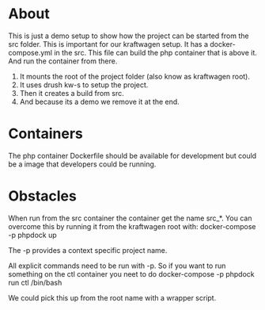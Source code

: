 # About
This is just a demo setup to show how the project can be started from the src 
folder. This is important for our kraftwagen setup. It has a docker-compose.yml 
in the src. This file can build the php container that is above it. And run the 
container from there.

1. It mounts the root of the project folder (also know as kraftwagen root).
2. It uses drush kw-s to setup the project.
3. Then it creates a build from src.
4. And because its a demo we remove it at the end.

# Containers
The php container Dockerfile should be available for development but could be a 
image that developers could be running.

# Obstacles
When run from the src container the container get the name src_*.
You can overcome this by running it from the kraftwagen root with:
docker-compose -p phpdock up

The -p provides a context specific project name.

All explicit commands need to be run with -p. So if you want to run something
on the ctl container you neet to do docker-compose -p phpdock run ctl /bin/bash

We could pick this up from the root name with a wrapper script.
